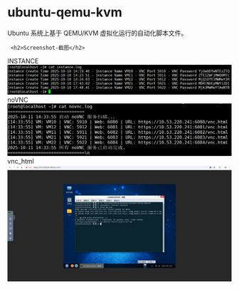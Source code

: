 # ubuntu-qemu-kvm
 Ubuntu 系统上基于 QEMU/KVM 虚拟化运行的自动化脚本文件。
 
 
 
 
     <h2>Screenshot-截图</h2>
INSTANCE
 <img src="https://raw.githubusercontent.com/asuhu/ubuntu-qemu-kvm/refs/heads/main/Pic/instance.PNG"  alt="INSTANCE" />
 noVNC
 <img src="https://raw.githubusercontent.com/asuhu/ubuntu-qemu-kvm/refs/heads/main/Pic/noVNC.PNG"  alt=" noVNC" />
 vnc_html
 <img src="https://raw.githubusercontent.com/asuhu/ubuntu-qemu-kvm/refs/heads/main/Pic/vnc_html.PNG"  alt=" noVNC" />
